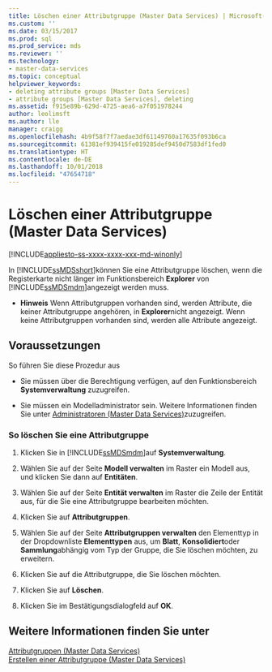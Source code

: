 ```yaml
---
title: Löschen einer Attributgruppe (Master Data Services) | Microsoft-Dokumentation
ms.custom: ''
ms.date: 03/15/2017
ms.prod: sql
ms.prod_service: mds
ms.reviewer: ''
ms.technology:
- master-data-services
ms.topic: conceptual
helpviewer_keywords:
- deleting attribute groups [Master Data Services]
- attribute groups [Master Data Services], deleting
ms.assetid: f915e89b-629d-4725-aea6-a7f051978244
author: leolimsft
ms.author: lle
manager: craigg
ms.openlocfilehash: 4b9f58f7f7aedae3df61149760a17635f093b6ca
ms.sourcegitcommit: 61381ef939415fe019285def9450d7583df1fed0
ms.translationtype: HT
ms.contentlocale: de-DE
ms.lasthandoff: 10/01/2018
ms.locfileid: "47654718"
---
```

# <a name="delete-an-attribute-group-master-data-services"></a>Löschen einer Attributgruppe (Master Data Services)

[!INCLUDE[appliesto-ss-xxxx-xxxx-xxx-md-winonly](../includes/appliesto-ss-xxxx-xxxx-xxx-md-winonly.md)]

  In [!INCLUDE[ssMDSshort](../includes/ssmdsshort-md.md)]können Sie eine Attributgruppe löschen, wenn die Registerkarte nicht länger im Funktionsbereich **Explorer** von [!INCLUDE[ssMDSmdm](../includes/ssmdsmdm-md.md)]angezeigt werden muss.  
  
-   **Hinweis** Wenn Attributgruppen vorhanden sind, werden Attribute, die keiner Attributgruppe angehören, in **Explorer**nicht angezeigt. Wenn keine Attributgruppen vorhanden sind, werden alle Attribute angezeigt.  
  
## <a name="prerequisites"></a>Voraussetzungen  
 So führen Sie diese Prozedur aus  
  
-   Sie müssen über die Berechtigung verfügen, auf den Funktionsbereich **Systemverwaltung** zuzugreifen.  
  
-   Sie müssen ein Modelladministrator sein. Weitere Informationen finden Sie unter [Administratoren &#40;Master Data Services&#41;](../master-data-services/administrators-master-data-services.md)zuzugreifen.  
  
### <a name="to-delete-an-attribute-group"></a>So löschen Sie eine Attributgruppe  
  
1.  Klicken Sie in [!INCLUDE[ssMDSmdm](../includes/ssmdsmdm-md.md)]auf **Systemverwaltung**.  
  
2.  Wählen Sie auf der Seite **Modell verwalten** im Raster ein Modell aus, und klicken Sie dann auf **Entitäten**.  
  
3.  Wählen Sie auf der Seite **Entität verwalten** im Raster die Zeile der Entität aus, für die Sie eine Attributgruppe bearbeiten möchten.  
  
4.  Klicken Sie auf **Attributgruppen**.  
  
5.  Wählen Sie auf der Seite **Attributgruppen verwalten** den Elementtyp in der Dropdownliste **Elementtypen** aus, um **Blatt**, **Konsolidiert**oder **Sammlung**abhängig vom Typ der Gruppe, die Sie löschen möchten, zu erweitern.  
  
6.  Klicken Sie auf die Attributgruppe, die Sie löschen möchten.  
  
7.  Klicken Sie auf **Löschen**.  
  
8.  Klicken Sie im Bestätigungsdialogfeld auf **OK**.  
  
## <a name="see-also"></a>Weitere Informationen finden Sie unter  
 [Attributgruppen &#40;Master Data Services&#41;](../master-data-services/attribute-groups-master-data-services.md)   
 [Erstellen einer Attributgruppe &#40;Master Data Services&#41;](../master-data-services/create-an-attribute-group-master-data-services.md)  
  
  
